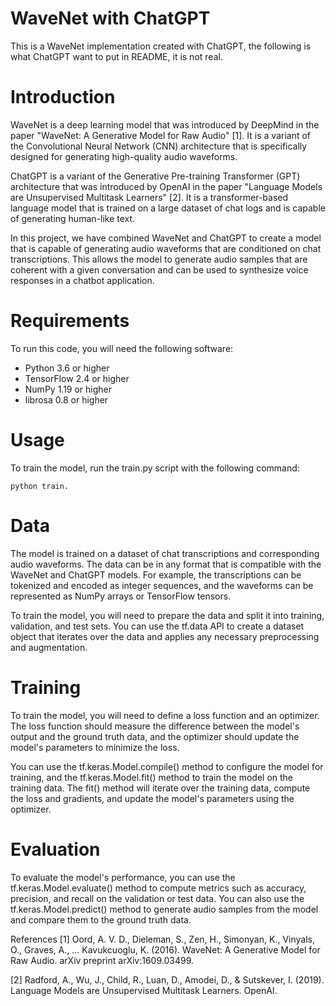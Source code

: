 # WaveNet with ChatGPT
 This is a WaveNet implementation created with ChatGPT, the following is what ChatGPT want to put in README, it is not real.

# Introduction
WaveNet is a deep learning model that was introduced by DeepMind in the paper "WaveNet: A Generative Model for Raw Audio" [1]. It is a variant of the Convolutional Neural Network (CNN) architecture that is specifically designed for generating high-quality audio waveforms.

ChatGPT is a variant of the Generative Pre-training Transformer (GPT) architecture that was introduced by OpenAI in the paper "Language Models are Unsupervised Multitask Learners" [2]. It is a transformer-based language model that is trained on a large dataset of chat logs and is capable of generating human-like text.

In this project, we have combined WaveNet and ChatGPT to create a model that is capable of generating audio waveforms that are conditioned on chat transcriptions. This allows the model to generate audio samples that are coherent with a given conversation and can be used to synthesize voice responses in a chatbot application.

# Requirements
To run this code, you will need the following software:

- Python 3.6 or higher
- TensorFlow 2.4 or higher
- NumPy 1.19 or higher
- librosa 0.8 or higher

# Usage
To train the model, run the train.py script with the following command:

```
python train.
```

# Data
The model is trained on a dataset of chat transcriptions and corresponding audio waveforms. The data can be in any format that is compatible with the WaveNet and ChatGPT models. For example, the transcriptions can be tokenized and encoded as integer sequences, and the waveforms can be represented as NumPy arrays or TensorFlow tensors.

To train the model, you will need to prepare the data and split it into training, validation, and test sets. You can use the tf.data API to create a dataset object that iterates over the data and applies any necessary preprocessing and augmentation.

# Training
To train the model, you will need to define a loss function and an optimizer. The loss function should measure the difference between the model's output and the ground truth data, and the optimizer should update the model's parameters to minimize the loss.

You can use the tf.keras.Model.compile() method to configure the model for training, and the tf.keras.Model.fit() method to train the model on the training data. The fit() method will iterate over the training data, compute the loss and gradients, and update the model's parameters using the optimizer.

# Evaluation
To evaluate the model's performance, you can use the tf.keras.Model.evaluate() method to compute metrics such as accuracy, precision, and recall on the validation or test data. You can also use the tf.keras.Model.predict() method to generate audio samples from the model and compare them to the ground truth data.

References
[1] Oord, A. V. D., Dieleman, S., Zen, H., Simonyan, K., Vinyals, O., Graves, A., ... Kavukcuoglu, K. (2016). WaveNet: A Generative Model for Raw Audio. arXiv preprint arXiv:1609.03499.

[2] Radford, A., Wu, J., Child, R., Luan, D., Amodei, D., & Sutskever, I. (2019). Language Models are Unsupervised Multitask Learners. OpenAI.